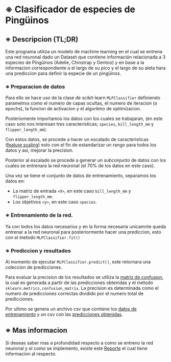 # ※ Clasificador de especies de Pingüinos

## ※ Descripcion (TL;DR)
Este programa utiliza un modelo de machine learning en el cual se entrena una red neuronal dado un Dataset que contiene información relacionada a 3 especies de Pingüinos (Adelie, Chinstrap y Gentoo) y en base a la informacion correspondiente a el largo de su pico y el largo de su aleta hara una prediccion para definir la especie de un pingüinos.

### ※ Preparacion de datos
Para ello se hace uso de la clase de scikit-learn ```MLPClassifier``` definiendo parametros como el numero de capas ocultas, el numero de iteracion (o epochs), la funcion de activacion y el algoritmo de optimizacion.

Posteriomente importamos los datos con los cuales se trabajaran, (en este caso solo nos interesan tres caracteristicas; ```species```, ```bill_length_mm``` y ```flipper_length_mm```).

Con estos datos, se procede a hacer un escalado de caracteristicas ([feature scaling](https://en.wikipedia.org/wiki/Feature_scaling)) esto con el fin de estandarizar un rango para todos los datos y asi, mejorar la precision.

Posterior al escalado se procede a generar un _subconjunto_ de datos con los cuales se entrenara la red neuronal (el 70% de los datos en este caso).

Una vez se tiene el conjunto de datos de entrenamiento, separamos los datos en:
- La matriz de entrada ```<X>```, en este caso ```bill_length_mm``` y ```flipper_length_mm```.
- Los objetivos ```<y>```, en este caso ```species```.


### ※ Entrenamiento de la red.
Ya con todos los datos necesarios y en la forma necesaria unicamnte queda entrenar a la red neuronal para posteriormente hacer una prediccion, esto con el metodo ```MLPClassifier.fit()```

### ※ Prediccion y resultados
Al momento de ejecutar ```MLPClassifier.predict()```, este retornara una coleccion de predicciones. 

Para evaluar la precision de los resultados se utiliza la [matriz de confusion](https://es.wikipedia.org/wiki/Matriz_de_confusi%C3%B3n), la cual es generada a partir de las predicciones obtenidas y el metodo ```sklearn.metrics.confusion_matrix```. La precision es determinada como el numero de predicciones correctas dividido por el numero total de predicciones.

Por ultimo se genera un archivo csv que contiene los [datos de entrenamiento](output-data/training-data.csv) y un csv con las [predicciones obtenidas](output-data/predicted-data.csv).

## ※ Mas informacion
Si deseas saber mas a profundidad respecto a como se entreno la red neuronal y el como se implemento, existe este [Reporte](Reporte.md) el cual tiene informacion al respecto.